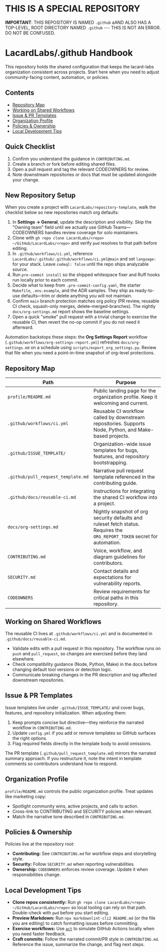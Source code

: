 # THIS IS A SPECIAL REPOSITORY

**IMPORTANT**: THIS REPOSITORY IS NAMED `.github` aAND ALSO HAS A TOP-LEVEL, ROOT DIRECTORY NAMED `.github` --- THIS IS NOT AN ERROR. DO NOT BE CONFUSED.

# LacardLabs/.github Handbook

This repository holds the shared configuration that keeps the lacard-labs organization consistent across projects. Start here when you need to adjust community-facing content, automation, or policies.

## Contents

- [Repository Map](#repository-map)
- [Working on Shared Workflows](#working-on-shared-workflows)
- [Issue & PR Templates](#issue--pr-templates)
- [Organization Profile](#organization-profile)
- [Policies & Ownership](#policies--ownership)
- [Local Development Tips](#local-development-tips)

## Quick Checklist

1. Confirm you understand the guidance in `CONTRIBUTING.md`.
2. Create a branch or fork before editing shared files.
3. Open a pull request and tag the relevant CODEOWNERS for review.
4. Note downstream repositories or docs that must be updated alongside your change.

## New Repository Setup

When you create a project with `LacardLabs/repository-template`, walk the checklist below so new repositories match org defaults:

1. In **Settings → General**, update the description and visibility. Skip the "Owning team" field until we actually use GitHub Teams&mdash;CODEOWNERS handles review coverage for solo maintainers.
2. Clone with `gh repo clone LacardLabs/<repo> ~/GitHub/LacardLabs/<repo>` and verify `pwd` resolves to that path before editing.
3. In `.github/workflows/ci.yml`, reference `LacardLabs/.github/.github/workflows/ci.yml@main` and set `language:` for your stack. Leave `codeql: false` until the repo ships analyzable source.
4. Run `pre-commit install` so the shipped whitespace fixer and Ruff hooks run locally prior to each commit.
5. Decide what to keep from `.pre-commit-config.yaml`, the starter `Makefile`, `.env.example`, and the ADR samples. They ship as ready-to-use defaults&mdash;trim or delete anything you will not maintain.
6. Confirm `main` branch protection matches org policy (PR review, reusable CI check, squash-only merges, delete-merged-branches). The nightly `docs/org-settings.md` report shows the baseline settings.
7. Open a quick "smoke" pull request with a trivial change to exercise the reusable CI, then revert the no-op commit if you do not need it afterward.

Automation backstops these steps: the **Org Settings Report** workflow (`.github/workflows/org-settings-report.yml`) refreshes `docs/org-settings.md` on a schedule using `scripts/export_org_settings.py`. Review that file when you need a point-in-time snapshot of org-level protections.

## Repository Map

| Path | Purpose |
| ---- | ------- |
| `profile/README.md` | Public landing page for the organization profile. Keep it welcoming and current. |
| `.github/workflows/ci.yml` | Reusable CI workflow called by downstream repositories. Supports Node, Python, and Make-based projects. |
| `.github/ISSUE_TEMPLATE/` | Organization-wide issue templates for bugs, features, and repository bootstrapping. |
| `.github/pull_request_template.md` | Narrative pull request template referenced in the contributing guide. |
| `.github/docs/reusable-ci.md` | Instructions for integrating the shared CI workflow into a project. |
| `docs/org-settings.md` | Nightly snapshot of org security defaults and ruleset fetch status. Requires the `ORG_REPORT_TOKEN` secret for automation. |
| `CONTRIBUTING.md` | Voice, workflow, and diagram guidelines for contributors. |
| `SECURITY.md` | Contact details and expectations for vulnerability reports. |
| `CODEOWNERS` | Review requirements for critical paths in this repository. |

## Working on Shared Workflows

The reusable CI lives at `.github/workflows/ci.yml` and is documented in `.github/docs/reusable-ci.md`.

- Validate edits with a pull request in this repository. The workflow runs on `push` and `pull_request`, so changes are exercised before they land elsewhere.
- Check compatibility guidance (Node, Python, Make) in the docs before changing default tool versions or detection logic.
- Communicate breaking changes in the PR description and tag affected downstream repositories.

## Issue & PR Templates

Issue templates live under `.github/ISSUE_TEMPLATE/` and cover bugs, features, and repository initialization. When adjusting them:

1. Keep prompts concise but directive&mdash;they reinforce the narrated workflow in `CONTRIBUTING.md`.
2. Update `config.yml` if you add or remove templates so GitHub surfaces the right options.
3. Flag required fields directly in the template body to avoid omissions.

The PR template (`.github/pull_request_template.md`) mirrors the narrated summary approach. If you restructure it, note the intent in template comments so contributors understand how to respond.

## Organization Profile

`profile/README.md` controls the public organization profile. Treat updates like marketing copy:

- Spotlight community wins, active projects, and calls to action.
- Cross-link to CONTRIBUTING and SECURITY policies when relevant.
- Match the narrative tone described in `CONTRIBUTING.md`.

## Policies & Ownership

Policies live at the repository root:

- **Contributing:** See `CONTRIBUTING.md` for workflow steps and storytelling style.
- **Security:** Follow `SECURITY.md` when reporting vulnerabilities.
- **Ownership:** `CODEOWNERS` enforces review coverage. Update it when responsibilities change.

## Local Development Tips

- **Clone repos consistently:** Run `gh repo clone LacardLabs/<repo> ~/GitHub/LacardLabs/<repo>` so local tooling can rely on that path. Double-check with `pwd` before you start editing.
- **Preview Markdown:** Run `npx markdownlint-cli2 README.md` (or the file you are editing) to catch formatting issues before committing.
- **Exercise workflows:** Use [`act`](https://github.com/nektos/act) to simulate GitHub Actions locally when you need faster feedback.
- **Craft commits:** Follow the narrated commit/PR style in `CONTRIBUTING.md`. Reference the issue, summarize the change, and flag next steps.
